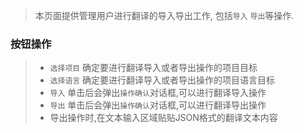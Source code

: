 > 本页面提供管理用户进行翻译的导入导出工作, 包括`导入` `导出`等操作.

### 按钮操作
> 
> - `选择项目` 确定要进行翻译导入或者导出操作的项目目标
> - `选择语言` 确定要进行翻译导入或者导出操作的项目语言目标
> - `导入` 单击后会弹出`操作确认`对话框,可以进行翻译导入操作
> - `导出` 单击后会弹出`操作确认`对话框,可以进行翻译导出操作
> - 导出操作时,在文本输入区域贴贴JSON格式的翻译文本内容
